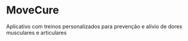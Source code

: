 # MoveCure
Aplicativo com treinos personalizados para prevenção e alívio de dores musculares e articulares
